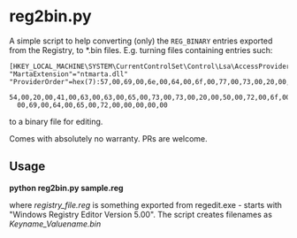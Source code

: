 # reg2bin.py

A simple script to help converting (only) the `REG_BINARY` entries exported from the Registry, to *.bin files.
E.g. turning files containing entries such:

```
[HKEY_LOCAL_MACHINE\SYSTEM\CurrentControlSet\Control\Lsa\AccessProviders]
"MartaExtension"="ntmarta.dll"
"ProviderOrder"=hex(7):57,00,69,00,6e,00,64,00,6f,00,77,00,73,00,20,00,4e,00,\
  54,00,20,00,41,00,63,00,63,00,65,00,73,00,73,00,20,00,50,00,72,00,6f,00,76,\
  00,69,00,64,00,65,00,72,00,00,00,00,00
```
to a binary file for editing.

Comes with absolutely no warranty.
PRs are welcome.

## Usage

**python reg2bin.py sample.reg**

where *registry_file.reg* is something exported from regedit.exe - starts with "Windows Registry Editor Version 5.00".
The script creates filenames as *Keyname_Valuename.bin*
